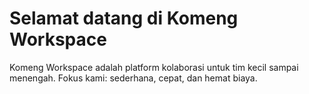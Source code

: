 # Selamat datang di Komeng Workspace
Komeng Workspace adalah platform kolaborasi untuk tim kecil sampai menengah.
Fokus kami: sederhana, cepat, dan hemat biaya.
